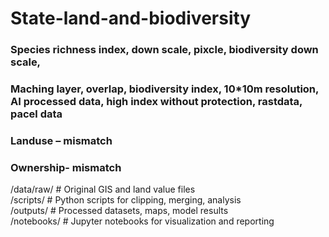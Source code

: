 # State-land-and-biodiversity
### Species richness index, down scale, pixcle, biodiversity down scale,  
### Maching layer, overlap, biodiversity index, 10*10m resolution, AI processed data, high index without protection, rastdata, pacel data 
### Landuse – mismatch 
### Ownership- mismatch 

/data/raw/          # Original GIS and land value files  
/scripts/           # Python scripts for clipping, merging, analysis  
/outputs/           # Processed datasets, maps, model results  
/notebooks/         # Jupyter notebooks for visualization and reporting  
